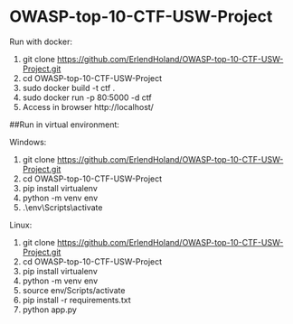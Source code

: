 # OWASP-top-10-CTF-USW-Project


Run with docker:

1. git clone https://github.com/ErlendHoland/OWASP-top-10-CTF-USW-Project.git
2. cd OWASP-top-10-CTF-USW-Project
3. sudo docker build -t ctf .
4. sudo docker run -p 80:5000 -d ctf
5. Access in browser http://localhost/

##Run in virtual environment:

Windows:
1. git clone https://github.com/ErlendHoland/OWASP-top-10-CTF-USW-Project.git
2. cd OWASP-top-10-CTF-USW-Project
3. pip install virtualenv
4. python -m venv env
5. .\env\Scripts\activate

Linux:
1. git clone https://github.com/ErlendHoland/OWASP-top-10-CTF-USW-Project.git
2. cd OWASP-top-10-CTF-USW-Project
3. pip install virtualenv
4. python -m venv env
5. source env/Scripts/activate
6. pip install -r requirements.txt
7. python app.py
 
